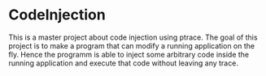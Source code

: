 # CodeInjection

This is a master project about code injection using ptrace.
The goal of this project is to make a program that can modify a running application on the fly.
Hence the programm is able to inject some arbitrary code inside the running application and execute that code without leaving any trace.
